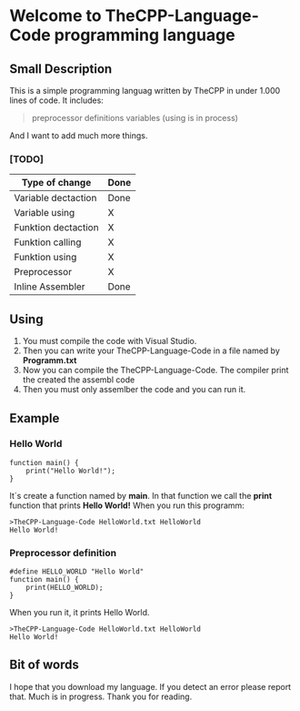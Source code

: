 # Welcome to TheCPP-Language-Code programming language
## Small Description
This is a simple programming languag written by TheCPP in under 1.000 lines of code.
It includes:
>preprocessor definitions
>variables (using is in process)

And I want to add much more things.
### [TODO]
|Type of change| Done|
|--|--|
| Variable dectaction | Done|
| Variable using| X |
| Funktion dectaction | X |
| Funktion calling| X |
| Funktion using |X |
| Preprocessor |X |
| Inline Assembler| Done |

## Using

 1. You must compile the code with Visual Studio.
 2. Then you can write your TheCPP-Language-Code in a file named by **Programm.txt**
 3. Now you can compile the TheCPP-Language-Code. The compiler print the created the assembl code
 4. Then you must only assemlber the code and you can run it.
## Example   
### Hello World

    function main() {
	    print("Hello World!");
	}
It´s create a function named by **main**.
In that function we call the **print** function that prints **Hello World!**
When you run this programm:

    >TheCPP-Language-Code HelloWorld.txt HelloWorld
    Hello World!

### Preprocessor definition

    #define HELLO_WORLD "Hello World"
    function main() {
	    print(HELLO_WORLD);
    }
When you run it, it prints Hello World.

    >TheCPP-Language-Code HelloWorld.txt HelloWorld
    Hello World!
## Bit of words
I hope that you download my language.  If you detect an error please report that. Much is in progress. Thank you for reading.
